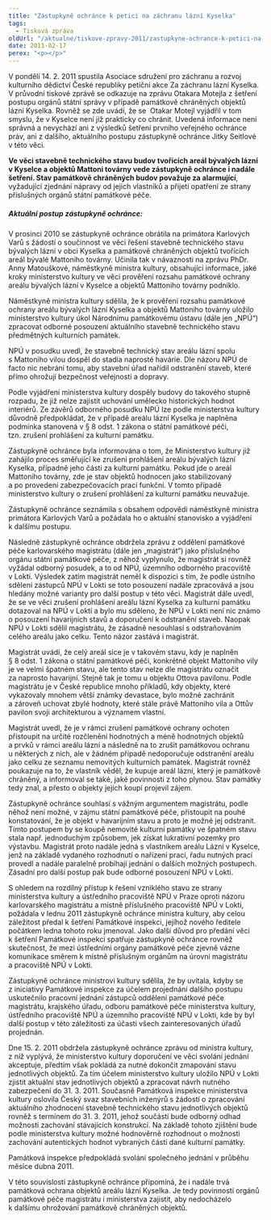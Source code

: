 ```yaml
---
title: "Zástupkyně ochránce k petici na záchranu lázní Kyselka"
tags:
  - Tisková zpráva
oldUrl: "/aktualne/tiskove-zpravy-2011/zastupkyne-ochrance-k-petici-na-zachranu-lazni-kyselka"
date: 2011-02-17
perex: "<p></p>"
---
```


<!-- imported from the old website -->

<p>V pondělí 14. 2. 2011 spustila Asociace sdružení pro záchranu a rozvoj kulturního dědictví České republiky petiční akce Za záchranu lázní Kyselka. V průvodní tiskové zprávě se odkazuje na zprávu Otakara Motejla z šetření postupu orgánů státní správy v případě památkově chráněných objektů lázní Kyselka. Rovněž se zde uvádí, že se  Otakar Motejl vyjádřil v tom smyslu, že v Kyselce není již prakticky co chránit. Uvedená informace není správná a nevychází ani z výsledků šetření prvního veřejného ochránce práv, ani z dalšího, aktuálního postupu zástupkyně ochránce Jitky Seitlové v této věci. </p><p><b>Ve věci stavebně technického stavu budov tvořících areál bývalých lázní v Kyselce a objektů Mattoni továrny vede zástupkyně ochránce i nadále šetření. Stav památkově chráněných budov považuje za alarmující</b>, vyžadující zjednání nápravy od jejich vlastníků a přijetí opatření ze strany příslušných orgánů státní památkové péče.</p><h5>Aktuální postup zástupkyně ochránce:</h5><p>V prosinci 2010 se zástupkyně ochránce obrátila na primátora Karlových Varů s žádostí o součinnost ve věci řešení stavebně technického stavu bývalých lázní v obci Kyselka a památkově chráněných objektů tvořících areál bývalé Mattoniho továrny. Učinila tak v návaznosti na zprávu PhDr. Anny Matouškové, náměstkyně ministra kultury, obsahující informace, jaké kroky ministerstvo kultury ve věci prověření rozsahu památkové ochrany areálu bývalých lázní v Kyselce a objektů Mattoniho továrny podniklo.</p><p>Náměstkyně ministra kultury sdělila, že k prověření rozsahu památkové ochrany areálu bývalých lázní Kyselka a objektů Mattoniho továrny uložilo ministerstvo kultury úkol Národnímu památkovému ústavu (dále jen „NPÚ“) zpracovat odborné posouzení aktuálního stavebně technického stavu předmětných kulturních památek.</p><p>NPÚ v posudku uvedl, že stavebně technický stav areálu lázní spolu s Mattoniho vilou dospěl do stadia naprosté havárie. Dle názoru NPÚ de facto nic nebrání tomu, aby stavební úřad nařídil odstranění staveb, které přímo ohrožují bezpečnost veřejnosti a dopravy. </p><p>Podle vyjádření ministerstva kultury dospěly budovy do takového stupně rozpadu, že již nelze zajistit uchování umělecko historických hodnot interiérů. Ze závěrů odborného posudku NPÚ lze podle ministerstva kultury důvodně předpokládat, že v případě areálu lázní Kyselka je naplněna podmínka stanovená v § 8 odst. 1 zákona o státní památkové péči, tzn. zrušení prohlášení za kulturní památku. </p><p>Zástupkyně ochránce byla informována o tom, že Ministerstvo kultury již zahájilo proces směřující ke zrušení prohlášení areálu bývalých lázní Kyselka, případně jeho části za kulturní památku. Pokud jde o areál Mattoniho továrny, zde je stav objektů hodnocen jako stabilizovaný a po provedení zabezpečovacích prací funkční. V tomto případě ministerstvo kultury o zrušení prohlášení za kulturní památku neuvažuje.</p><p>Zástupkyně ochránce seznámila s obsahem odpovědi náměstkyně ministra primátora Karlových Varů a požádala ho o aktuální stanovisko a vyjádření k dalšímu postupu. </p><p>Následně zástupkyně ochránce obdržela zprávu z oddělení památkové péče karlovarského magistrátu (dále jen „magistrát“) jako příslušného orgánu státní památkové péče, z něhož vyplynulo, že magistrát si rovněž vyžádal odborný posudek, a to od NPÚ, územního odborného pracoviště v Lokti. Výsledek zatím magistrát neměl k dispozici s tím, že podle ústního sdělení zástupců NPÚ v Lokti se toto posouzení nadále zpracovává a jsou hledány možné varianty pro další postup v této věci. Magistrát dále uvedl, že se ve věci zrušení prohlášení areálu lázní Kyselka za kulturní památku dotazoval na NPÚ v Lokti a bylo mu sděleno, že NPÚ v Lokti není nic známo o posouzení havarijních stavů a doporučení k odstranění staveb. Naopak NPÚ v Lokti sdělil magistrátu, že zásadně nesouhlasí s odstraňováním celého areálu jako celku. Tento názor zastává i magistrát. </p><p>Magistrát uvádí, že celý areál sice je v takovém stavu, kdy je naplněn § 8 odst. 1 zákona o státní památkové péči, konkrétně objekt Mattoniho vily je ve velmi špatném stavu, ale tento stav nelze dle magistrátu označit za naprosto havarijní. Stejně tak je tomu u objektu Ottova pavilonu. Podle magistrátu je v České republice mnoho příkladů, kdy objekty, které vykazovaly mnohem větší známky devastace, bylo možné zachránit a zároveň uchovat zbylé hodnoty, které stále právě Mattoniho vila a Ottův pavilon svoji architekturou a významem vlastní. </p><p>Magistrát uvedl, že je v rámci zrušení památkové ochrany ochoten přistoupit na určité rozčlenění hodnotných a méně hodnotných objektů a prvků v rámci areálu lázní a následně na to zrušit památkovou ochranu u některých z nich, ale v žádném případě nedoporučuje odstranění areálu jako celku ze seznamu nemovitých kulturních památek. Magistrát rovněž poukazuje na to, že vlastník věděl, že kupuje areál lázní, který je památkově chráněný, a informoval se také, jaké povinnosti z toho plynou. Stav památky tedy znal, a přesto o objekty jejich koupí projevil zájem. </p><p>Zástupkyně ochránce souhlasí s vážným argumentem magistrátu, podle něhož není možné, v zájmu státní památkové péče, přistoupit na pouhé konstatování, že je objekt v havarijním stavu a proto je možné jej odstranit. Tímto postupem by se koupě nemovité kulturní památky ve špatném stavu stala např. jednoduchým způsobem, jek získat lukrativní pozemky pro výstavbu. Magistrát proto nadále jedná s vlastníkem areálu Lázní v Kyselce, jenž na základě vydaného rozhodnutí o nařízení prací, řadu nutných prací provedl a nadále paralelně probíhají jednání o dalších možných postupech. Zásadní pro další postup pak bude odborné posouzení NPÚ v Lokti. </p><p>S ohledem na rozdílný přístup k řešení vzniklého stavu ze strany ministerstva kultury a ústředního pracoviště NPÚ v Praze oproti názoru karlovarského magistrátu a místně příslušného pracoviště NPÚ v Lokti, požádala v lednu 2011 zástupkyně ochránce ministra kultury, aby celou záležitost předal k šetření Památkové inspekci, jejíhož nového ředitele počátkem ledna tohoto roku jmenoval. Jako další důvod pro předání věci k šetření Památkové inspekci spatřuje zástupkyně ochránce rovněž skutečnost, že mezi ústředními orgány památkové péče zjevně vázne komunikace směrem k místně příslušným orgánům na úrovni magistrátu a pracoviště NPÚ v Lokti. </p><p>Zástupkyně ochránce ministrovi kultury sdělila, že by uvítala, kdyby se z iniciativy Památkové inspekce za účelem projednání dalšího postupu uskutečnilo pracovní jednání zástupců oddělení památkové péče magistrátu, krajského úřadu, odboru památkové péče ministerstva kultury, ústředního pracoviště NPÚ a územního pracoviště NPÚ v Lokti, kde by byl další postup v této záležitosti za účasti všech zainteresovaných úřadů projednán. </p><p>Dne 15. 2. 2011 obdržela zástupkyně ochránce zprávu od ministra kultury, z níž vyplývá, že ministerstvo kultury doporučení ve věci svolání jednání akceptuje, předtím však pokládá za nutné dokončit zmapování stavu jednotlivých objektů. Za tím účelem ministerstvo kultury uložilo NPÚ v Lokti zjistit aktuální stav jednotlivých objektů a zpracovat návrh nutného zabezpečení do 31. 3. 2011. Současně Památková inspekce ministerstva kultury oslovila Český svaz stavebních inženýrů s žádostí o zpracování aktuálního zhodnocení stavebně technického stavu jednotlivých objektů rovněž s termínem do 31. 3. 2011, jehož součástí bude odborný odhad možnosti zachování stávajících konstrukcí. Na základě tohoto zjištění bude podle ministerstva kultury možné hodnověrně rozhodnout o možnosti zachování autentických hodnot vybraných částí dané kulturní památky. </p><p>Památková inspekce předpokládá svolání společného jednání v průběhu měsíce dubna 2011. </p><p>V této souvislosti zástupkyně ochránce připomíná, že i nadále trvá památková ochrana objektů areálu lázní Kyselka. Je tedy povinností orgánů památkové péče magistrátu i ministerstva zajistit, aby nedocházelo k dalšímu ohrožování památkově chráněných objektů. </p><p></p><p></p>
